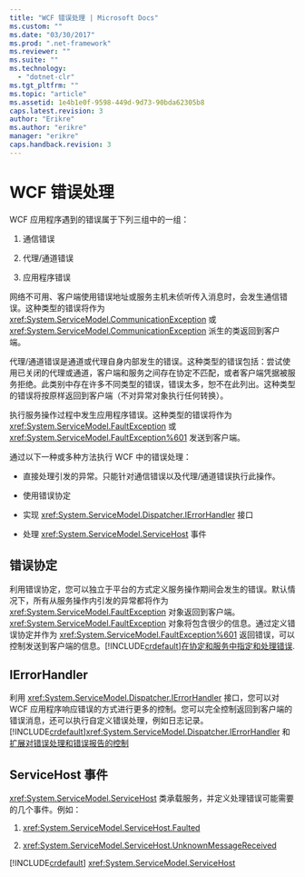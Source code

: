 ```yaml
---
title: "WCF 错误处理 | Microsoft Docs"
ms.custom: ""
ms.date: "03/30/2017"
ms.prod: ".net-framework"
ms.reviewer: ""
ms.suite: ""
ms.technology: 
  - "dotnet-clr"
ms.tgt_pltfrm: ""
ms.topic: "article"
ms.assetid: 1e4b1e0f-9598-449d-9d73-90bda62305b8
caps.latest.revision: 3
author: "Erikre"
ms.author: "erikre"
manager: "erikre"
caps.handback.revision: 3
---
```

# WCF 错误处理
WCF 应用程序遇到的错误属于下列三组中的一组：  
  
1.  通信错误  
  
2.  代理\/通道错误  
  
3.  应用程序错误  
  
 网络不可用、客户端使用错误地址或服务主机未侦听传入消息时，会发生通信错误。这种类型的错误将作为 <xref:System.ServiceModel.CommunicationException> 或 <xref:System.ServiceModel.CommunicationException> 派生的类返回到客户端。  
  
 代理\/通道错误是通道或代理自身内部发生的错误。这种类型的错误包括：尝试使用已关闭的代理或通道，客户端和服务之间存在协定不匹配，或者客户端凭据被服务拒绝。此类别中存在许多不同类型的错误，错误太多，恕不在此列出。这种类型的错误将按原样返回到客户端（不对异常对象执行任何转换）。  
  
 执行服务操作过程中发生应用程序错误。这种类型的错误将作为 <xref:System.ServiceModel.FaultException> 或 <xref:System.ServiceModel.FaultException%601> 发送到客户端。  
  
 通过以下一种或多种方法执行 WCF 中的错误处理：  
  
-   直接处理引发的异常。只能针对通信错误以及代理\/通道错误执行此操作。  
  
-   使用错误协定  
  
-   实现 <xref:System.ServiceModel.Dispatcher.IErrorHandler> 接口  
  
-   处理 <xref:System.ServiceModel.ServiceHost> 事件  
  
## 错误协定  
 利用错误协定，您可以独立于平台的方式定义服务操作期间会发生的错误。默认情况下，所有从服务操作内引发的异常都将作为 <xref:System.ServiceModel.FaultException> 对象返回到客户端。<xref:System.ServiceModel.FaultException> 对象将包含很少的信息。通过定义错误协定并作为 <xref:System.ServiceModel.FaultException%601> 返回错误，可以控制发送到客户端的信息。[!INCLUDE[crdefault](../../../includes/crdefault-md.md)][在协定和服务中指定和处理错误](../../../docs/framework/wcf/specifying-and-handling-faults-in-contracts-and-services.md).  
  
## IErrorHandler  
 利用 <xref:System.ServiceModel.Dispatcher.IErrorHandler> 接口，您可以对 WCF 应用程序响应错误的方式进行更多的控制。您可以完全控制返回到客户端的错误消息，还可以执行自定义错误处理，例如日志记录。[!INCLUDE[crdefault](../../../includes/crdefault-md.md)]<xref:System.ServiceModel.Dispatcher.IErrorHandler> 和[扩展对错误处理和错误报告的控制](../../../docs/framework/wcf/samples/extending-control-over-error-handling-and-reporting.md)  
  
## ServiceHost 事件  
 <xref:System.ServiceModel.ServiceHost> 类承载服务，并定义处理错误可能需要的几个事件。例如：  
  
1.  <xref:System.ServiceModel.ServiceHost.Faulted>  
  
2.  <xref:System.ServiceModel.ServiceHost.UnknownMessageReceived>  
  
 [!INCLUDE[crdefault](../../../includes/crdefault-md.md)] <xref:System.ServiceModel.ServiceHost>